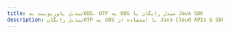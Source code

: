 ---title: تبدیل پاورپوینت بهODS، OTP به ODS مبدل رایگان یا Java SDKdescription: تبدیل رایگانOTP به ODS با استفاده از Java Cloud APIs & SDK. همچنین اسناد Microsoft PowerPoint را در Cloud ایجاد، ویرایش و رندر کنید.---